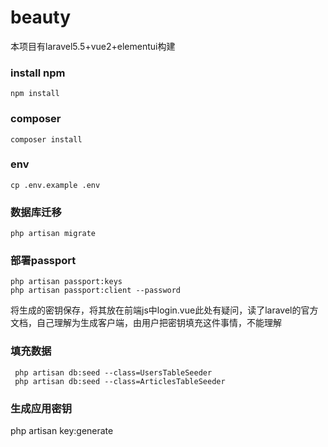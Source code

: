 # beauty
本项目有laravel5.5+vue2+elementui构建
### install npm
```angular2html
npm install
```
### composer 
```angular2html
composer install
```
### env
```angular2html
cp .env.example .env
```
### 数据库迁移
```angular2html
php artisan migrate
```
### 部署passport
```angular2html
php artisan passport:keys
php artisan passport:client --password
```
将生成的密钥保存，将其放在前端js中login.vue此处有疑问，读了laravel的官方文档，自己理解为生成客户端，由用户把密钥填充这件事情，不能理解
### 填充数据
```angular2html
 php artisan db:seed --class=UsersTableSeeder
 php artisan db:seed --class=ArticlesTableSeeder
```

### 生成应用密钥
php artisan key:generate
